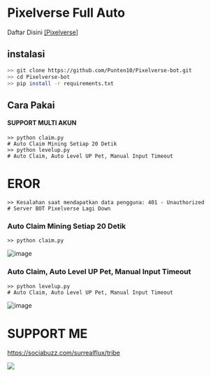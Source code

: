 # Pixelverse Full Auto
Daftar Disini [[Pixelverse]](https://t.me/pixelversexyzbot?start=1993663749)

## instalasi
```bash
>> git clone https://github.com/Punten10/Pixelverse-bot.git
>> cd Pixelverse-bot
>> pip install -r requirements.txt
```

## Cara Pakai
#### SUPPORT MULTI AKUN
```shell
>> python claim.py
# Auto Claim Mining Setiap 20 Detik 
>> python levelup.py
# Auto Claim, Auto Level UP Pet, Manual Input Timeout
```

# EROR
```shell
>> Kesalahan saat mendapatkan data pengguna: 401 - Unauthorized
# Server BOT Pixelverse Lagi Down
```

### Auto Claim Mining Setiap 20 Detik
```shell
>> python claim.py
```
![image](https://github.com/Punten10/Pixelverse-bot/assets/64400801/48da7f04-194d-47f8-81c2-c103beae0f0d)

### Auto Claim, Auto Level UP Pet, Manual Input Timeout
```shell
>> python levelup.py
# Auto Claim, Auto Level UP Pet, Manual Input Timeout
```
![image](https://github.com/Punten10/Pixelverse-bot/assets/64400801/007ad8ce-4e0a-45a9-a07b-5de4476bb118)


# SUPPORT ME
https://sociabuzz.com/surrealflux/tribe

[<img src="https://img.shields.io/badge/Telegram-%40Me-orange">](https://t.me/zuiredrop)
